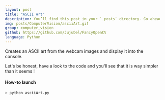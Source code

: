 ```yaml
---
layout: post
title: "ASCII Art"
description: You’ll find this post in your `_posts` directory. Go ahead and edit it and re-build the site to see your changes. # Add post description (optional)
img: posts/ComputerVision/asciiArt.gif
group: computer_vision
github: https://github.com/JujuDel/FancyOpenCV
language: Python
---
```


Creates an ASCII art from the webcam images and display it into the console.

Let's be honest, have a look to the code and you'll see that it is way simpler than it seems !

#### How-to launch

```bash
> python asciiArt.py
```
